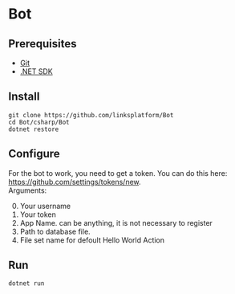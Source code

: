 # Bot

## Prerequisites
* [Git](https://git-scm.com/downloads)
* [.NET SDK](https://dotnet.microsoft.com/download)

## Install
```
git clone https://github.com/linksplatform/Bot
cd Bot/csharp/Bot
dotnet restore
```

## Configure

For the bot to work, you need to get a token. You can do this here: https://github.com/settings/tokens/new.  
Arguments:

0. Your username
1. Your token
2. App Name. can be anything, it is not necessary to register
3. Path to database file.
4. File set name for defoult Hello World Action

## Run

```Shell
dotnet run
```
